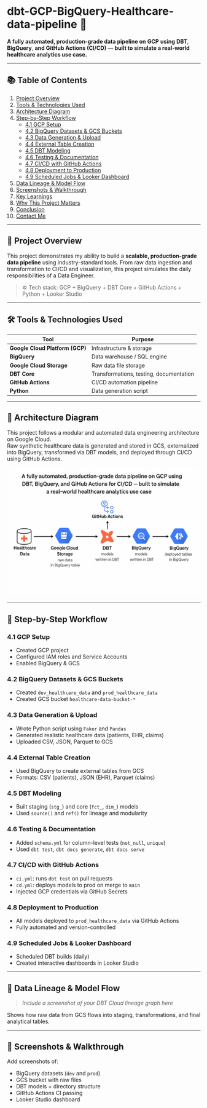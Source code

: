 # dbt-GCP-BigQuery-Healthcare-data-pipeline 🚀  
**A fully automated, production-grade data pipeline on** **GCP** **using** **DBT**, **BigQuery**, **and GitHub Actions (CI/CD)** — **built to simulate a real-world healthcare analytics use case.**


---

## 📚 Table of Contents
1. [Project Overview](#project-overview)
2. [Tools & Technologies Used](#tools--technologies-used)
3. [Architecture Diagram](#architecture-diagram)
4. [Step-by-Step Workflow](#step-by-step-workflow)
   - [4.1 GCP Setup](#41-gcp-setup)
   - [4.2 BigQuery Datasets & GCS Buckets](#42-bigquery-datasets--gcs-buckets)
   - [4.3 Data Generation & Upload](#43-data-generation--upload)
   - [4.4 External Table Creation](#44-external-table-creation)
   - [4.5 DBT Modeling](#45-dbt-modeling)
   - [4.6 Testing & Documentation](#46-testing--documentation)
   - [4.7 CI/CD with GitHub Actions](#47-cicd-with-github-actions)
   - [4.8 Deployment to Production](#48-deployment-to-production)
   - [4.9 Scheduled Jobs & Looker Dashboard](#49-scheduled-jobs--looker-dashboard)
5. [Data Lineage & Model Flow](#data-lineage--model-flow)
6. [Screenshots & Walkthrough](#screenshots--walkthrough)
7. [Key Learnings](#key-learnings)
8. [Why This Project Matters](#why-this-project-matters)
9. [Conclusion](#conclusion)
10. [Contact Me](#contact-me)

---

## 📌 Project Overview

This project demonstrates my ability to build a **scalable, production-grade data pipeline** using industry-standard tools. From raw data ingestion and transformation to CI/CD and visualization, this project simulates the daily responsibilities of a Data Engineer.

> ⚙️ Tech stack: GCP + BigQuery + DBT Core + GitHub Actions + Python + Looker Studio

---

## 🛠️ Tools & Technologies Used

| Tool                | Purpose                                      |
|---------------------|----------------------------------------------|
| **Google Cloud Platform (GCP)** | Infrastructure & storage             |
| **BigQuery**         | Data warehouse / SQL engine                  |
| **Google Cloud Storage** | Raw data file storage                   |
| **DBT Core**         | Transformations, testing, documentation     |
| **GitHub Actions**   | CI/CD automation pipeline                   |
| **Python**           | Data generation script                      |

---

## 🧱 Architecture Diagram

This project follows a modular and automated data engineering architecture on Google Cloud.  
Raw synthetic healthcare data is generated and stored in GCS, externalized into BigQuery, transformed via DBT models, and deployed through CI/CD using GitHub Actions.

<p align="center">
  <img src="./images/architecture-diagram.png" alt="Architecture Diagram" width="750"/>
</p>

---

## 🔁 Step-by-Step Workflow

### 4.1 GCP Setup
- Created GCP project
- Configured IAM roles and Service Accounts
- Enabled BigQuery & GCS

### 4.2 BigQuery Datasets & GCS Buckets
- Created `dev_healthcare_data` and `prod_healthcare_data`
- Created GCS bucket `healthcare-data-bucket-*`

### 4.3 Data Generation & Upload
- Wrote Python script using `Faker` and `Pandas`
- Generated realistic healthcare data (patients, EHR, claims)
- Uploaded CSV, JSON, Parquet to GCS

### 4.4 External Table Creation
- Used BigQuery to create external tables from GCS
- Formats: CSV (patients), JSON (EHR), Parquet (claims)

### 4.5 DBT Modeling
- Built staging (`stg_`) and core (`fct_`, `dim_`) models
- Used `source()` and `ref()` for lineage and modularity

### 4.6 Testing & Documentation
- Added `schema.yml` for column-level tests (`not_null`, `unique`)
- Used `dbt test`, `dbt docs generate`, `dbt docs serve`

### 4.7 CI/CD with GitHub Actions
- `ci.yml`: runs `dbt test` on pull requests
- `cd.yml`: deploys models to prod on merge to `main`
- Injected GCP credentials via GitHub Secrets

### 4.8 Deployment to Production
- All models deployed to `prod_healthcare_data` via GitHub Actions
- Fully automated and version-controlled

### 4.9 Scheduled Jobs & Looker Dashboard
- Scheduled DBT builds (daily)
- Created interactive dashboards in Looker Studio

---

## 🧬 Data Lineage & Model Flow

> _Include a screenshot of your DBT Cloud lineage graph here_

Shows how raw data from GCS flows into staging, transformations, and final analytical tables.

---

## 📸 Screenshots & Walkthrough

Add screenshots of:

- BigQuery datasets (`dev` and `prod`)
- GCS bucket with raw files
- DBT models + directory structure
- GitHub Actions CI passing
- Looker Studio dashboard
